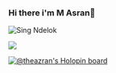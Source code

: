 ### Hi there i'm M Asran👋
![Sing Ndelok](https://komarev.com/ghpvc/?username=theazran&color=green)

<img src="https://github-readme-stats.vercel.app/api/top-langs/?username=theazran&layout=compact&theme=radical">

[![@theazran's Holopin board](https://holopin.io/api/user/board?user=theazran)](https://holopin.io/@theazran)
<!--
**theazran/theazran** is a ✨ _special_ ✨ repository because its `README.md` (this file) appears on your GitHub profile.
